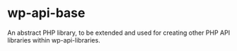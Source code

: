 # wp-api-base

An abstract PHP library, to be extended and used for creating other PHP API libraries within wp-api-libraries.
